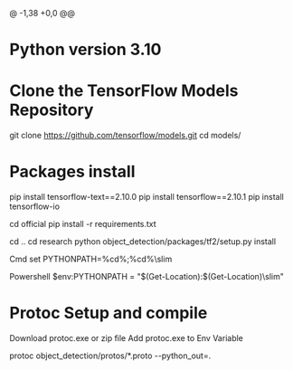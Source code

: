 @ -1,38 +0,0 @@


# Python version 3.10

# Clone the TensorFlow Models Repository

git clone https://github.com/tensorflow/models.git
cd models/


# Packages install

pip install tensorflow-text==2.10.0
pip install tensorflow==2.10.1
pip install tensorflow-io

cd official
pip install -r requirements.txt

cd ..
cd research
python object_detection/packages/tf2/setup.py install

Cmd
set PYTHONPATH=%cd%;%cd%\slim

Powershell
$env:PYTHONPATH = "$(Get-Location):$(Get-Location)\slim"


# Protoc Setup and compile

Download protoc.exe or zip file
Add protoc.exe to Env Variable

protoc object_detection/protos/*.proto --python_out=.


